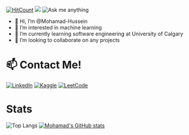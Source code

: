 [![HitCount](https://hits.dwyl.com/Mohamad-Hussein/Mohamad-Hussein.svg)](https://hits.dwyl.com/{Mohamad-Hussein}/Mohamad-Hussein) ![](https://komarev.com/ghpvc/?username=Mohamad-Hussein&color=brightgreen) ![Ask me anything](https://img.shields.io/badge/Ask%20me-anything-1abc9c.svg)
- 👋 Hi, I’m @Mohamad-Hussein
- 👀 I’m interested in machine learning
- 🌱 I’m currently learning software engineering at University of Calgary
- 💞️ I’m looking to collaborate on any projects
# 📫 Contact Me!
[![LinkedIn](https://img.shields.io/badge/LinkedIn-0077B5?style=for-the-badge&logo=linkedin&logoColor=white)](https://www.linkedin.com/in/mohamad-hussein-link/) [![Kaggle](https://img.shields.io/badge/Kaggle-20BEFF?style=for-the-badge&logo=Kaggle&logoColor=white)](https://www.kaggle.com/mohamadhussein00) [![LeetCode](https://img.shields.io/badge/-LeetCode-FFA116?style=for-the-badge&logo=LeetCode&logoColor=black)](https://leetcode.com/Mohamad_Hussein/)

<!---
Mohamad-Hussein/Mohamad-Hussein is a ✨ special ✨ repository because its `README.md` (this file) appears on your GitHub profile.
You can click the Preview link to take a look at your changes.
--->
# Stats
![Top Langs](https://github-readme-stats.vercel.app/api/top-langs/?username=Mohamad-Hussein&langs_count=8) [![Mohamad's GitHub stats](https://github-readme-stats.vercel.app/api?username=Mohamad-Hussein&theme=cobalt)](https://github.com/anuraghazra/github-readme-stats)



